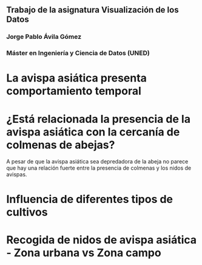 ## Trabajo de la asignatura Visualización de los Datos
### Jorge Pablo Ávila Gómez
### Máster en Ingeniería y Ciencia de Datos (UNED)



# La avispa asiática presenta comportamiento temporal

<object width="800" height="550" data="imagenes/meses-vs-avispas.html"></object>


# ¿Está relacionada la presencia de la avispa asiática con la cercanía de colmenas de abejas?
<object width="" height="" data="imagenes/abejas-vs-avispas.html"></object>

A pesar de que la avispa asiática sea depredadora de la abeja no parece que hay una relación fuerte entre la presencia de colmenas y los nidos de avispas.

# Influencia de diferentes tipos de cultivos
<object width="800" height="500" data="imagenes/cultivos-vs-avispas.html"></object>

# Recogida de nidos de avispa asiática - Zona urbana vs Zona campo
<object width="800" height="500" data="imagenes/tipodelugar-vs-avispas.html"></object>